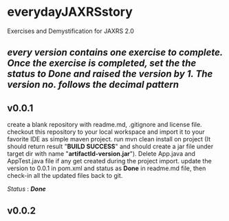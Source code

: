 # everydayJAXRSstory
Exercises and Demystification for JAXRS 2.0


_**every version contains one exercise to complete. Once the exercise is completed, set the the status to **Done** and raised the version by 1. The version no. follows the decimal pattern**_
---
## v0.0.1
create a blank repository with readme.md, .gitignore and license file. checkout this repository to your local workspace and import it to your	favorite IDE as simple maven project. run mvn clean install on project (It should return result "**BUILD SUCCESS**" and should create a jar file under target dir with name "**artifactId-version.jar**"). Delete App.java and AppTest.java file if any get created during the project import. update the version to 0.0.1 in pom.xml and status as **Done** in readme.md file, then check-in all the updated files back to git.

_Status_ : _**Done**_

## v0.0.2

